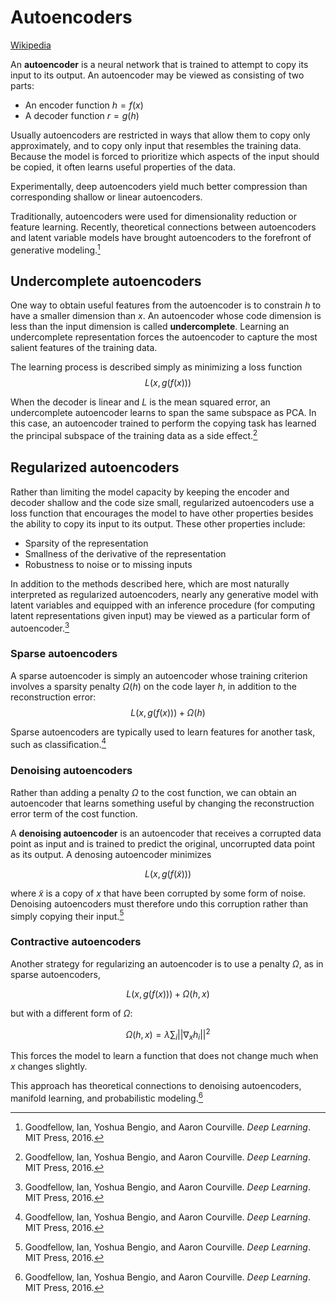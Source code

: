 # Autoencoders
[Wikipedia](https://en.wikipedia.org/wiki/Autoencoder.)

An **autoencoder** is a neural network that is trained to attempt to copy its input to its output. An autoencoder may be viewed as consisting of two parts:
- An encoder function $h=f(x)$
- A decoder function $r=g(h)$

Usually autoencoders are restricted in ways that allow them to copy only approximately, and to copy only input that resembles the training data. Because the model is forced to prioritize which aspects of the input should be copied, it often learns useful properties of the data.

Experimentally, deep autoencoders yield much better compression than corresponding shallow or linear autoencoders.

Traditionally, autoencoders were used for dimensionality reduction or feature learning. Recently, theoretical connections between autoencoders and latent variable models have brought autoencoders to the forefront of generative modeling.[^deeplearning]

## Undercomplete autoencoders
One way to obtain useful features from the autoencoder is to constrain $h$ to have a smaller dimension than $x$. An autoencoder whose code dimension is less than the input dimension is called **undercomplete**. Learning an undercomplete representation forces the autoencoder to capture the most salient features of the training data.

The learning process is described simply as minimizing a loss function
$$L(x,g(f(x)))$$

When the decoder is linear and $L$ is the mean squared error, an undercomplete autoencoder learns to span the same subspace as PCA. In this case, an autoencoder trained to perform the copying task has learned the principal subspace of the training data as a side eﬀect.[^deeplearning]

## Regularized autoencoders
Rather than limiting the model capacity by keeping the encoder and decoder shallow and the code size small, regularized autoencoders use a loss function that encourages the model to have other properties besides the ability to copy its input to its output. These other properties include:
- Sparsity of the representation
- Smallness of the derivative of the representation
- Robustness to noise or to missing inputs

In addition to the methods described here, which are most naturally interpreted as regularized autoencoders, nearly any generative model with latent variables and equipped with an inference procedure (for computing latent representations given input) may be viewed as a particular form of autoencoder.[^deeplearning]

### Sparse autoencoders
A sparse autoencoder is simply an autoencoder whose training criterion involves a sparsity penalty $\Omega(h)$ on the code layer $h$, in addition to the reconstruction error:
$$L(x,g(f(x)))+\Omega(h)$$

Sparse autoencoders are typically used to learn features for another task, such as classiﬁcation.[^deeplearning]

### Denoising autoencoders
Rather than adding a penalty $\Omega$ to the cost function, we can obtain an autoencoder that learns something useful by changing the reconstruction error term of the cost function.

A **denoising autoencoder** is an autoencoder that receives a corrupted data point as input and is trained to predict the original, uncorrupted data point as its output. A denosing autoencoder minimizes

$$L(x,g(f(\tilde{x})))$$

where $\tilde{x}$ is a copy of $x$ that have been corrupted by some form of noise. Denoising autoencoders must therefore undo this corruption rather than simply copying their input.[^deeplearning]

### Contractive autoencoders
Another strategy for regularizing an autoencoder is to use a penalty $\Omega$, as in sparse autoencoders,

$$L(x,g(f(x)))+\Omega(h,x)$$

but with a different form of $\Omega$:

$$\Omega(h,x)=\lambda\sum_i{||\nabla_xh_i||^2}$$

This forces the model to learn a function that does not change much when $x$ changes slightly.

This approach has theoretical connections to denoising autoencoders, manifold learning, and probabilistic modeling.[^deeplearning]


[^wiki]: [Autoencoder - Wikipedia](https://en.wikipedia.org/wiki/Autoencoder)
[^deeplearning]: Goodfellow, Ian, Yoshua Bengio, and Aaron Courville. _Deep Learning_. MIT Press, 2016.